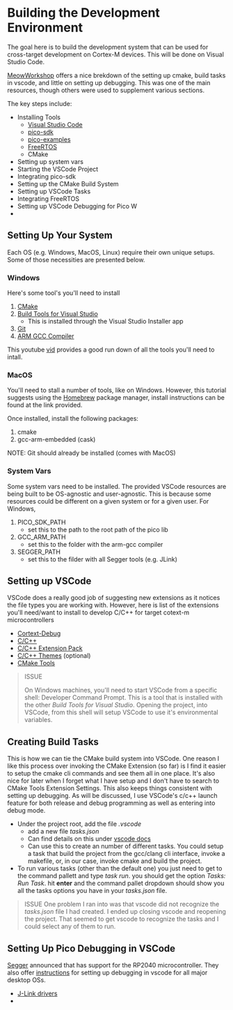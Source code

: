 # Building the Development Environment

The goal here is to build the development system that can be used for cross-target development on Cortex-M devices. This will be done on Visual Studio Code. 

[MeowWorkshop](https://www.meoworkshop.org/firmware-dev-with-vs-code-and-cmake/) offers a nice brekdown of the setting up cmake, build tasks in vscode, and little on setting up debugging. This was one of the main resources, though others were used to supplement various sections.

The key steps include:
- Installing Tools
	- [Visual Studio Code](https://code.visualstudio.com)
	- [pico-sdk](https://github.com/raspberrypi/pico-sdk)
	- [pico-examples](https://github.com/raspberrypi/pico-examples)
	- [FreeRTOS](https://github.com/FreeRTOS/FreeRTOS-Kernel)
	- CMake
- Setting up system vars
- Starting the VSCode Project
- Integrating pico-sdk
- Setting up the CMake Build System
- Setting up VSCode Tasks
- Integrating FreeRTOS
- Setting up VSCode Debugging for Pico W
- 

## Setting Up Your System

Each OS (e.g. Windows, MacOS, Linux) require their own unique setups. Some of those necessities are presented below.

### Windows

Here's some tool's you'll need to install
1. [CMake](https://cmake.org/download/)
1. [Build Tools for Visual Studio](https://visualstudio.microsoft.com/downloads/)
    - This is installed through the Visual Studio Installer app
1. [Git](https://git-scm.com/download/win)
1. [ARM GCC Compiler](https://developer.arm.com/downloads/-/gnu-rm)

This youtube [vid](https://www.youtube.com/watch?v=mUF9xjDtFfY&t=403s) provides a good run down of all the tools you'll need to intall.


### MacOS

You'll need to stall a number of tools, like on Windows. However, this tutorial suggests using the [Homebrew](https://brew.sh) package manager, install instructions can be found at the link provided.

Once installed, install the following packages:
1. cmake
1. gcc-arm-embedded (cask)

NOTE: Git should already be installed (comes with MacOS)


### System Vars

Some system vars need to be installed. The provided VSCode resources are being built to be OS-agnostic and user-agnostic. This is because some resources could be different on a given system or for a given user. For Windows, 

1. PICO_SDK_PATH
	- set this to the path to the root path of the pico lib
1. GCC_ARM_PATH
	- set this to the folder with the arm-gcc compiler
1. SEGGER_PATH
	- set this to the filder with all Segger tools (e.g. JLink)


## Setting up VSCode

VSCode does a really good job of suggesting new extensions as it notices the file types you are working with. However, here is list of the  extensions you'll need/want to install to develop C/C++ for target cotext-m microcontrollers
- [Cortext-Debug](https://marketplace.visualstudio.com/items?itemName=marus25.cortex-debug)
- [C/C++](https://marketplace.visualstudio.com/items?itemName=ms-vscode.cpptools)
- [C/C++ Extension Pack](https://marketplace.visualstudio.com/items?itemName=ms-vscode.cpptools-extension-pack)
- [C/C++ Themes](https://marketplace.visualstudio.com/items?itemName=ms-vscode.cpptools-themes) (optional)
- [CMake Tools](https://marketplace.visualstudio.com/items?itemName=ms-vscode.cmake-tools)

> ISSUE
>
> On Windows machines, you'll need to start VSCode from a specific shell: Developer Command Prompt. This is a tool that is installed with the other *Build Tools for Visual Studio*. Opening the project, into VSCode, from this shell will setup VSCode to use it's environmental variables.

## Creating Build Tasks

This is how we can tie the CMake build system into VSCode. One reason I like this process over invoking the CMake Extension (so far) is I find it easier to setup the cmake cli commands and see them all in one place. It's also nice for later when I forget what I have setup and I don't have to search to CMake Tools Extension Settings. This also keeps things consistent with setting up debugging. As will be discussed, I use VSCode's c/c++ launch feature for both release and debug programming as well as entering into debug mode.

- Under the project root, add the file *.vscode*
	- add a new file *tasks.json*
	- Can find details on this under [vscode docs](https://code.visualstudio.com/docs/editor/tasks)
	- Can use this to create an number of different tasks. You could setup a task that build the project from the gcc/clang cli interface, invoke a makefile, or, in our case, invoke cmake and build the project.
- To run various tasks (other than the default one) you just need to get to the command pallett and type *task run*. you should get the option *Tasks: Run Task*. hit **enter** and the command pallet dropdown should show you all the tasks options you have in your *tasks.json* file.

>ISSUE
>One problem I ran into was that vscode did not recognize the *tasks.json* file I had created. I ended up closing vscode and reopening the project. That seemed to get vscode to recognize the tasks and I could select any of them to run.


## Setting Up Pico Debugging in VSCode

[Segger](https://www.segger.com/news/segger-j-link-flasher-and-embedded-studio-now-support-raspberry-pi-rp2040/) announced that has support for the RP2040 microcontroller. They also offer [instructions](https://wiki.segger.com/J-Link_Visual_Studio_Code) for setting up debugging in vscode for all major desktop OSs.

- [J-Link drivers](https://www.segger.com/downloads/jlink/)
- 